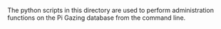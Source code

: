 The python scripts in this directory are used to perform administration functions on the Pi Gazing database from the command line.

